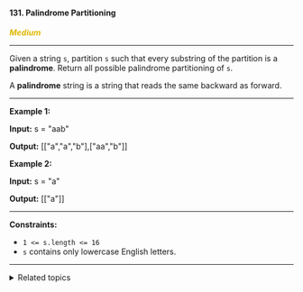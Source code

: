 #### 131. Palindrome Partitioning

<span style="color:#deb800">***Medium***</span>
___

Given a string `s`, partition `s` such that every substring of the partition is a **palindrome**. Return all possible palindrome partitioning of `s`.

A **palindrome** string is a string that reads the same backward as forward.
___
**Example 1:**

**Input:** s = "aab"

**Output:** [["a","a","b"],["aa","b"]] 

**Example 2:**

**Input:** s = "a"

**Output:** [["a"]] 
___

**Constraints:**

*   `1 <= s.length <= 16`
*   `s` contains only lowercase English letters.
___


<details><summary>Related topics</summary>

[#String](https://leetcode.com/tag/string/)
[#Dynamic Programming](https://leetcode.com/tag/dynamic-programming/)
[#Backtracking](https://leetcode.com/tag/backtracking/)

</details>